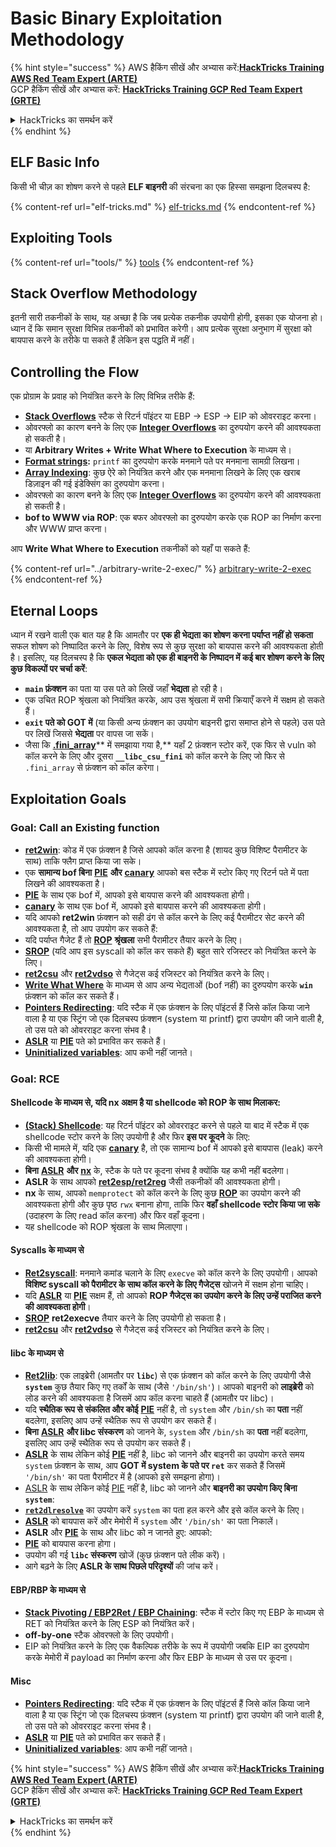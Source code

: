 # Basic Binary Exploitation Methodology

{% hint style="success" %}
AWS हैकिंग सीखें और अभ्यास करें:<img src="/.gitbook/assets/arte.png" alt="" data-size="line">[**HackTricks Training AWS Red Team Expert (ARTE)**](https://training.hacktricks.xyz/courses/arte)<img src="/.gitbook/assets/arte.png" alt="" data-size="line">\
GCP हैकिंग सीखें और अभ्यास करें: <img src="/.gitbook/assets/grte.png" alt="" data-size="line">[**HackTricks Training GCP Red Team Expert (GRTE)**<img src="/.gitbook/assets/grte.png" alt="" data-size="line">](https://training.hacktricks.xyz/courses/grte)

<details>

<summary>HackTricks का समर्थन करें</summary>

* [**सदस्यता योजनाएँ**](https://github.com/sponsors/carlospolop) देखें!
* **हमारे साथ जुड़ें** 💬 [**Discord समूह**](https://discord.gg/hRep4RUj7f) या [**टेलीग्राम समूह**](https://t.me/peass) या **हमें** **Twitter** 🐦 [**@hacktricks\_live**](https://twitter.com/hacktricks\_live)** पर फॉलो करें।**
* **हैकिंग ट्रिक्स साझा करें और** [**HackTricks**](https://github.com/carlospolop/hacktricks) और [**HackTricks Cloud**](https://github.com/carlospolop/hacktricks-cloud) गिटहब रिपोजिटरी में PR सबमिट करें।

</details>
{% endhint %}

## ELF Basic Info

किसी भी चीज़ का शोषण करने से पहले **ELF बाइनरी** की संरचना का एक हिस्सा समझना दिलचस्प है:

{% content-ref url="elf-tricks.md" %}
[elf-tricks.md](elf-tricks.md)
{% endcontent-ref %}

## Exploiting Tools

{% content-ref url="tools/" %}
[tools](tools/)
{% endcontent-ref %}

## Stack Overflow Methodology

इतनी सारी तकनीकों के साथ, यह अच्छा है कि जब प्रत्येक तकनीक उपयोगी होगी, इसका एक योजना हो। ध्यान दें कि समान सुरक्षा विभिन्न तकनीकों को प्रभावित करेगी। आप प्रत्येक सुरक्षा अनुभाग में सुरक्षा को बायपास करने के तरीके पा सकते हैं लेकिन इस पद्धति में नहीं।

## Controlling the Flow

एक प्रोग्राम के प्रवाह को नियंत्रित करने के लिए विभिन्न तरीके हैं:

* [**Stack Overflows**](../stack-overflow/) स्टैक से रिटर्न पॉइंटर या EBP -> ESP -> EIP को ओवरराइट करना।
* ओवरफ्लो का कारण बनने के लिए एक [**Integer Overflows**](../integer-overflow.md) का दुरुपयोग करने की आवश्यकता हो सकती है।
* या **Arbitrary Writes + Write What Where to Execution** के माध्यम से।
* [**Format strings**](../format-strings/)**:** `printf` का दुरुपयोग करके मनमाने पते पर मनमाना सामग्री लिखना।
* [**Array Indexing**](../array-indexing.md): कुछ ऐरे को नियंत्रित करने और एक मनमाना लिखने के लिए एक खराब डिज़ाइन की गई इंडेक्सिंग का दुरुपयोग करना।
* ओवरफ्लो का कारण बनने के लिए एक [**Integer Overflows**](../integer-overflow.md) का दुरुपयोग करने की आवश्यकता हो सकती है।
* **bof to WWW via ROP**: एक बफर ओवरफ्लो का दुरुपयोग करके एक ROP का निर्माण करना और WWW प्राप्त करना।

आप **Write What Where to Execution** तकनीकों को यहाँ पा सकते हैं:

{% content-ref url="../arbitrary-write-2-exec/" %}
[arbitrary-write-2-exec](../arbitrary-write-2-exec/)
{% endcontent-ref %}

## Eternal Loops

ध्यान में रखने वाली एक बात यह है कि आमतौर पर **एक ही भेद्यता का शोषण करना पर्याप्त नहीं हो सकता** सफल शोषण को निष्पादित करने के लिए, विशेष रूप से कुछ सुरक्षा को बायपास करने की आवश्यकता होती है। इसलिए, यह दिलचस्प है कि **एकल भेद्यता को एक ही बाइनरी के निष्पादन में कई बार शोषण करने के लिए कुछ विकल्पों पर चर्चा करें**:

* **`main` फ़ंक्शन** का पता या उस पते को लिखें जहाँ **भेद्यता** हो रही है।
* एक उचित ROP श्रृंखला को नियंत्रित करके, आप उस श्रृंखला में सभी क्रियाएँ करने में सक्षम हो सकते हैं।
* **`exit` पते को GOT में** (या किसी अन्य फ़ंक्शन का उपयोग बाइनरी द्वारा समाप्त होने से पहले) उस पते पर लिखें जिससे **भेद्यता** पर वापस जा सकें।
* जैसा कि [**.fini\_array**](../arbitrary-write-2-exec/www2exec-.dtors-and-.fini\_array.md#eternal-loop)** में समझाया गया है,** यहाँ 2 फ़ंक्शन स्टोर करें, एक फिर से vuln को कॉल करने के लिए और दूसरा **`__libc_csu_fini`** को कॉल करने के लिए जो फिर से `.fini_array` से फ़ंक्शन को कॉल करेगा।

## Exploitation Goals

### Goal: Call an Existing function

* [**ret2win**](./#ret2win): कोड में एक फ़ंक्शन है जिसे आपको कॉल करना है (शायद कुछ विशिष्ट पैरामीटर के साथ) ताकि फ्लैग प्राप्त किया जा सके।
* एक **सामान्य bof बिना** [**PIE**](../common-binary-protections-and-bypasses/pie/) **और** [**canary**](../common-binary-protections-and-bypasses/stack-canaries/) आपको बस स्टैक में स्टोर किए गए रिटर्न पते में पता लिखने की आवश्यकता है।
* [**PIE**](../common-binary-protections-and-bypasses/pie/) के साथ एक bof में, आपको इसे बायपास करने की आवश्यकता होगी।
* [**canary**](../common-binary-protections-and-bypasses/stack-canaries/) के साथ एक bof में, आपको इसे बायपास करने की आवश्यकता होगी।
* यदि आपको **ret2win** फ़ंक्शन को सही ढंग से कॉल करने के लिए कई पैरामीटर सेट करने की आवश्यकता है, तो आप उपयोग कर सकते हैं:
* यदि पर्याप्त गैजेट हैं तो [**ROP**](./#rop-and-ret2...-techniques) **श्रृंखला** सभी पैरामीटर तैयार करने के लिए।
* [**SROP**](../rop-return-oriented-programing/srop-sigreturn-oriented-programming/) (यदि आप इस syscall को कॉल कर सकते हैं) बहुत सारे रजिस्टर को नियंत्रित करने के लिए।
* [**ret2csu**](../rop-return-oriented-programing/ret2csu.md) और [**ret2vdso**](../rop-return-oriented-programing/ret2vdso.md) से गैजेट्स कई रजिस्टर को नियंत्रित करने के लिए।
* [**Write What Where**](../arbitrary-write-2-exec/) के माध्यम से आप अन्य भेद्यताओं (bof नहीं) का दुरुपयोग करके **`win`** फ़ंक्शन को कॉल कर सकते हैं।
* [**Pointers Redirecting**](../stack-overflow/pointer-redirecting.md): यदि स्टैक में एक फ़ंक्शन के लिए पॉइंटर्स हैं जिसे कॉल किया जाने वाला है या एक स्ट्रिंग जो एक दिलचस्प फ़ंक्शन (system या printf) द्वारा उपयोग की जाने वाली है, तो उस पते को ओवरराइट करना संभव है।
* [**ASLR**](../common-binary-protections-and-bypasses/aslr/) या [**PIE**](../common-binary-protections-and-bypasses/pie/) पते को प्रभावित कर सकते हैं।
* [**Uninitialized variables**](../stack-overflow/uninitialized-variables.md): आप कभी नहीं जानते।

### Goal: RCE

#### Shellcode के माध्यम से, यदि nx अक्षम है या shellcode को ROP के साथ मिलाकर:

* [**(Stack) Shellcode**](./#stack-shellcode): यह रिटर्न पॉइंटर को ओवरराइट करने से पहले या बाद में स्टैक में एक shellcode स्टोर करने के लिए उपयोगी है और फिर **इस पर कूदने** के लिए:
* किसी भी मामले में, यदि एक [**canary**](../common-binary-protections-and-bypasses/stack-canaries/) है, तो एक सामान्य bof में आपको इसे बायपास (leak) करने की आवश्यकता होगी।
* **बिना** [**ASLR**](../common-binary-protections-and-bypasses/aslr/) **और** [**nx**](../common-binary-protections-and-bypasses/no-exec-nx.md) के, स्टैक के पते पर कूदना संभव है क्योंकि यह कभी नहीं बदलेगा।
* **ASLR** के साथ आपको [**ret2esp/ret2reg**](../rop-return-oriented-programing/ret2esp-ret2reg.md) जैसी तकनीकों की आवश्यकता होगी।
* **nx** के साथ, आपको `memprotect` को कॉल करने के लिए कुछ [**ROP**](../rop-return-oriented-programing/) का उपयोग करने की आवश्यकता होगी और कुछ पृष्ठ `rwx` बनाना होगा, ताकि फिर **वहाँ shellcode स्टोर किया जा सके** (उदाहरण के लिए read कॉल करना) और फिर वहाँ कूदना।
* यह shellcode को ROP श्रृंखला के साथ मिलाएगा।

#### Syscalls के माध्यम से

* [**Ret2syscall**](../rop-return-oriented-programing/rop-syscall-execv/): मनमाने कमांड चलाने के लिए `execve` को कॉल करने के लिए उपयोगी। आपको **विशिष्ट syscall को पैरामीटर के साथ कॉल करने के लिए गैजेट्स** खोजने में सक्षम होना चाहिए।
* यदि [**ASLR**](../common-binary-protections-and-bypasses/aslr/) या [**PIE**](../common-binary-protections-and-bypasses/pie/) सक्षम हैं, तो आपको **ROP गैजेट्स का उपयोग करने के लिए उन्हें पराजित करने की आवश्यकता होगी**।
* [**SROP**](../rop-return-oriented-programing/srop-sigreturn-oriented-programming/) **ret2execve** तैयार करने के लिए उपयोगी हो सकता है।
* [**ret2csu**](../rop-return-oriented-programing/ret2csu.md) और [**ret2vdso**](../rop-return-oriented-programing/ret2vdso.md) से गैजेट्स कई रजिस्टर को नियंत्रित करने के लिए।

#### libc के माध्यम से

* [**Ret2lib**](../rop-return-oriented-programing/ret2lib/): एक लाइब्रेरी (आमतौर पर **`libc`**) से एक फ़ंक्शन को कॉल करने के लिए उपयोगी जैसे **`system`** कुछ तैयार किए गए तर्कों के साथ (जैसे `'/bin/sh'`)। आपको बाइनरी को **लाइब्रेरी** को लोड करने की आवश्यकता है जिसमें आप कॉल करना चाहते हैं (आमतौर पर libc)।
* यदि **स्थैतिक रूप से संकलित और कोई** [**PIE**](../common-binary-protections-and-bypasses/pie/) नहीं है, तो `system` और `/bin/sh` का **पता** नहीं बदलेगा, इसलिए आप उन्हें स्थैतिक रूप से उपयोग कर सकते हैं।
* **बिना** [**ASLR**](../common-binary-protections-and-bypasses/aslr/) **और libc संस्करण** को जानने के, `system` और `/bin/sh` का **पता** नहीं बदलेगा, इसलिए आप उन्हें स्थैतिक रूप से उपयोग कर सकते हैं।
* [**ASLR**](../common-binary-protections-and-bypasses/aslr/) के साथ लेकिन कोई [**PIE**](../common-binary-protections-and-bypasses/pie/) नहीं है, libc को जानने और बाइनरी का उपयोग करते समय `system` फ़ंक्शन के साथ, आप **GOT में system के पते पर `ret`** कर सकते हैं जिसमें `'/bin/sh'` का पता पैरामीटर में है (आपको इसे समझना होगा)।
* [ASLR](../common-binary-protections-and-bypasses/aslr/) के साथ लेकिन कोई [PIE](../common-binary-protections-and-bypasses/pie/) नहीं है, libc को जानने और **बाइनरी का उपयोग किए बिना `system`**:
* [**`ret2dlresolve`**](../rop-return-oriented-programing/ret2dlresolve.md) का उपयोग करें `system` का पता हल करने और इसे कॉल करने के लिए।
* [**ASLR**](../common-binary-protections-and-bypasses/aslr/) को बायपास करें और मेमोरी में `system` और `'/bin/sh'` का पता निकालें।
* **ASLR** और [**PIE**](../common-binary-protections-and-bypasses/pie/) के साथ और libc को न जानते हुए: आपको:
* [**PIE**](../common-binary-protections-and-bypasses/pie/) को बायपास करना होगा।
* उपयोग की गई **`libc` संस्करण** खोजें (कुछ फ़ंक्शन पते लीक करें)।
* आगे बढ़ने के लिए **ASLR के साथ पिछले परिदृश्यों** की जांच करें।

#### EBP/RBP के माध्यम से

* [**Stack Pivoting / EBP2Ret / EBP Chaining**](../stack-overflow/stack-pivoting-ebp2ret-ebp-chaining.md): स्टैक में स्टोर किए गए EBP के माध्यम से RET को नियंत्रित करने के लिए ESP को नियंत्रित करें।
* **off-by-one** स्टैक ओवरफ्लो के लिए उपयोगी।
* EIP को नियंत्रित करने के लिए एक वैकल्पिक तरीके के रूप में उपयोगी जबकि EIP का दुरुपयोग करके मेमोरी में payload का निर्माण करना और फिर EBP के माध्यम से उस पर कूदना।

#### Misc

* [**Pointers Redirecting**](../stack-overflow/pointer-redirecting.md): यदि स्टैक में एक फ़ंक्शन के लिए पॉइंटर्स हैं जिसे कॉल किया जाने वाला है या एक स्ट्रिंग जो एक दिलचस्प फ़ंक्शन (system या printf) द्वारा उपयोग की जाने वाली है, तो उस पते को ओवरराइट करना संभव है।
* [**ASLR**](../common-binary-protections-and-bypasses/aslr/) या [**PIE**](../common-binary-protections-and-bypasses/pie/) पते को प्रभावित कर सकते हैं।
* [**Uninitialized variables**](../stack-overflow/uninitialized-variables.md): आप कभी नहीं जानते।

{% hint style="success" %}
AWS हैकिंग सीखें और अभ्यास करें:<img src="/.gitbook/assets/arte.png" alt="" data-size="line">[**HackTricks Training AWS Red Team Expert (ARTE)**](https://training.hacktricks.xyz/courses/arte)<img src="/.gitbook/assets/arte.png" alt="" data-size="line">\
GCP हैकिंग सीखें और अभ्यास करें: <img src="/.gitbook/assets/grte.png" alt="" data-size="line">[**HackTricks Training GCP Red Team Expert (GRTE)**<img src="/.gitbook/assets/grte.png" alt="" data-size="line">](https://training.hacktricks.xyz/courses/grte)

<details>

<summary>HackTricks का समर्थन करें</summary>

* [**सदस्यता योजनाएँ**](https://github.com/sponsors/carlospolop) देखें!
* **हमारे साथ जुड़ें** 💬 [**Discord समूह**](https://discord.gg/hRep4RUj7f) या [**टेलीग्राम समूह**](https://t.me/peass) या **हमें** **Twitter** 🐦 [**@hacktricks\_live**](https://twitter.com/hacktricks\_live)** पर फॉलो करें।**
* **हैकिंग ट्रिक्स साझा करें और** [**HackTricks**](https://github.com/carlospolop/hacktricks) और [**HackTricks Cloud**](https://github.com/carlospolop/hacktricks-cloud) गिटहब रिपोजिटरी में PR सबमिट करें।

</details>
{% endhint %}
